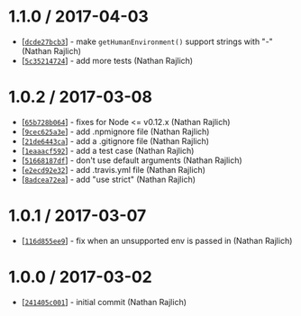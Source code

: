 1.1.0 / 2017-04-03
==================

* [[`dcde27bcb3`](https://github.com/zeit/host-env/commit/dcde27bcb3)] - make `getHumanEnvironment()` support strings with "-" (Nathan Rajlich)
* [[`5c35214724`](https://github.com/zeit/host-env/commit/5c35214724)] - add more tests (Nathan Rajlich)

1.0.2 / 2017-03-08
==================

* [[`65b728b064`](https://github.com/zeit/host-env/commit/65b728b064)] - fixes for Node <= v0.12.x (Nathan Rajlich)
* [[`9cec625a3e`](https://github.com/zeit/host-env/commit/9cec625a3e)] - add .npmignore file (Nathan Rajlich)
* [[`21de6443ca`](https://github.com/zeit/host-env/commit/21de6443ca)] - add a .gitignore file (Nathan Rajlich)
* [[`1eaaacf592`](https://github.com/zeit/host-env/commit/1eaaacf592)] - add a test case (Nathan Rajlich)
* [[`51668187df`](https://github.com/zeit/host-env/commit/51668187df)] - don't use default arguments (Nathan Rajlich)
* [[`e2ecd92e32`](https://github.com/zeit/host-env/commit/e2ecd92e32)] - add .travis.yml file (Nathan Rajlich)
* [[`8adcea72ea`](https://github.com/zeit/host-env/commit/8adcea72ea)] - add "use strict" (Nathan Rajlich)

1.0.1 / 2017-03-07
==================

* [[`116d855ee9`](https://github.com/zeit/host-env/commit/116d855ee9)] - fix when an unsupported env is passed in (Nathan Rajlich)

1.0.0 / 2017-03-02
==================

* [[`241405c001`](https://github.com/zeit/host-env/commit/241405c001)] - initial commit (Nathan Rajlich)
